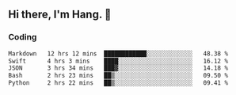 ## Hi there, I'm Hang. 👋

### Coding

<!--START_SECTION:waka-->

```txt
Markdown   12 hrs 12 mins  ████████████░░░░░░░░░░░░░   48.38 %
Swift      4 hrs 3 mins    ████░░░░░░░░░░░░░░░░░░░░░   16.12 %
JSON       3 hrs 34 mins   ███▓░░░░░░░░░░░░░░░░░░░░░   14.18 %
Bash       2 hrs 23 mins   ██▒░░░░░░░░░░░░░░░░░░░░░░   09.50 %
Python     2 hrs 22 mins   ██▒░░░░░░░░░░░░░░░░░░░░░░   09.41 %
```

<!--END_SECTION:waka-->
